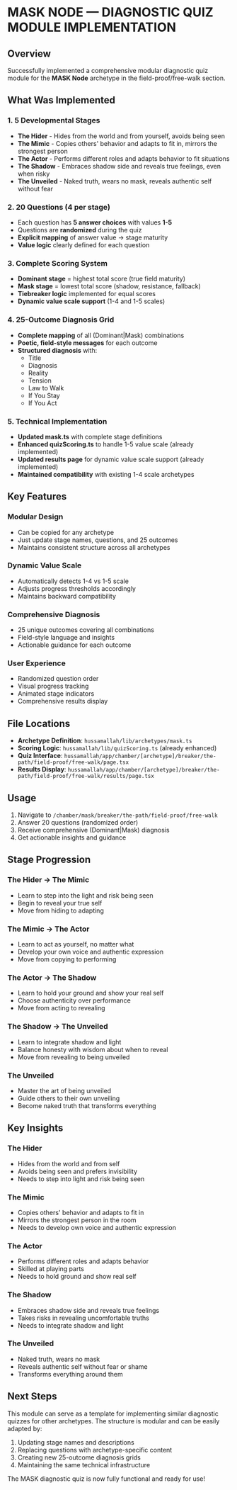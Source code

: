 # MASK NODE — DIAGNOSTIC QUIZ MODULE IMPLEMENTATION

## Overview
Successfully implemented a comprehensive modular diagnostic quiz module for the **MASK Node** archetype in the field-proof/free-walk section.

## What Was Implemented

### 1. **5 Developmental Stages**
- **The Hider** - Hides from the world and from yourself, avoids being seen
- **The Mimic** - Copies others' behavior and adapts to fit in, mirrors the strongest person
- **The Actor** - Performs different roles and adapts behavior to fit situations
- **The Shadow** - Embraces shadow side and reveals true feelings, even when risky
- **The Unveiled** - Naked truth, wears no mask, reveals authentic self without fear

### 2. **20 Questions (4 per stage)**
- Each question has **5 answer choices** with values **1-5**
- Questions are **randomized** during the quiz
- **Explicit mapping** of answer value → stage maturity
- **Value logic** clearly defined for each question

### 3. **Complete Scoring System**
- **Dominant stage** = highest total score (true field maturity)
- **Mask stage** = lowest total score (shadow, resistance, fallback)
- **Tiebreaker logic** implemented for equal scores
- **Dynamic value scale support** (1-4 and 1-5 scales)

### 4. **25-Outcome Diagnosis Grid**
- **Complete mapping** of all (Dominant|Mask) combinations
- **Poetic, field-style messages** for each outcome
- **Structured diagnosis** with:
  - Title
  - Diagnosis
  - Reality
  - Tension
  - Law to Walk
  - If You Stay
  - If You Act

### 5. **Technical Implementation**
- **Updated mask.ts** with complete stage definitions
- **Enhanced quizScoring.ts** to handle 1-5 value scale (already implemented)
- **Updated results page** for dynamic value scale support (already implemented)
- **Maintained compatibility** with existing 1-4 scale archetypes

## Key Features

### **Modular Design**
- Can be copied for any archetype
- Just update stage names, questions, and 25 outcomes
- Maintains consistent structure across all archetypes

### **Dynamic Value Scale**
- Automatically detects 1-4 vs 1-5 scale
- Adjusts progress thresholds accordingly
- Maintains backward compatibility

### **Comprehensive Diagnosis**
- 25 unique outcomes covering all combinations
- Field-style language and insights
- Actionable guidance for each outcome

### **User Experience**
- Randomized question order
- Visual progress tracking
- Animated stage indicators
- Comprehensive results display

## File Locations
- **Archetype Definition**: `hussamallah/lib/archetypes/mask.ts`
- **Scoring Logic**: `hussamallah/lib/quizScoring.ts` (already enhanced)
- **Quiz Interface**: `hussamallah/app/chamber/[archetype]/breaker/the-path/field-proof/free-walk/page.tsx`
- **Results Display**: `hussamallah/app/chamber/[archetype]/breaker/the-path/field-proof/free-walk/results/page.tsx`

## Usage
1. Navigate to `/chamber/mask/breaker/the-path/field-proof/free-walk`
2. Answer 20 questions (randomized order)
3. Receive comprehensive (Dominant|Mask) diagnosis
4. Get actionable insights and guidance

## Stage Progression

### **The Hider → The Mimic**
- Learn to step into the light and risk being seen
- Begin to reveal your true self
- Move from hiding to adapting

### **The Mimic → The Actor**
- Learn to act as yourself, no matter what
- Develop your own voice and authentic expression
- Move from copying to performing

### **The Actor → The Shadow**
- Learn to hold your ground and show your real self
- Choose authenticity over performance
- Move from acting to revealing

### **The Shadow → The Unveiled**
- Learn to integrate shadow and light
- Balance honesty with wisdom about when to reveal
- Move from revealing to being unveiled

### **The Unveiled**
- Master the art of being unveiled
- Guide others to their own unveiling
- Become naked truth that transforms everything

## Key Insights

### **The Hider**
- Hides from the world and from self
- Avoids being seen and prefers invisibility
- Needs to step into light and risk being seen

### **The Mimic**
- Copies others' behavior and adapts to fit in
- Mirrors the strongest person in the room
- Needs to develop own voice and authentic expression

### **The Actor**
- Performs different roles and adapts behavior
- Skilled at playing parts
- Needs to hold ground and show real self

### **The Shadow**
- Embraces shadow side and reveals true feelings
- Takes risks in revealing uncomfortable truths
- Needs to integrate shadow and light

### **The Unveiled**
- Naked truth, wears no mask
- Reveals authentic self without fear or shame
- Transforms everything around them

## Next Steps
This module can serve as a template for implementing similar diagnostic quizzes for other archetypes. The structure is modular and can be easily adapted by:
1. Updating stage names and descriptions
2. Replacing questions with archetype-specific content
3. Creating new 25-outcome diagnosis grids
4. Maintaining the same technical infrastructure

The MASK diagnostic quiz is now fully functional and ready for use! 
